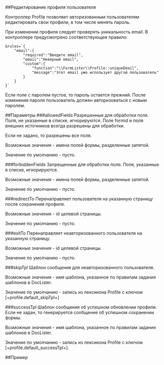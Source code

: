##Редактирование профиля пользователя

Контроллер Profile позволяет авторизованным пользователям редактировать свои профили, в том числе менять пароль.

При изменении профиля следует проверять уникальность email. В контроллере предусмотрено соответствующее правило:
```
&rules=`{
    "email":{
        "required":"Введите email",
        "email":"Неверный email",
        "custom":{
            "function":"\\FormLister\\Profile::uniqueEmail",
            "message":"Этот email уже использует другой пользователь"
        }
    }
}`
```

Если поле с паролем пустое, то пароль остается прежний. После изменения пароля пользователь должен авторизоваться с новым паролем.

##Параметры
###allowedFields
Разрешенные для обработки поля. Поля, не указанные в списке, игнорируются. Поле formid и поля внешних источников всегда разрешены для обработки.

Если не задано, то разрешены все поля.

Возможные значения - имена полей формы, разделенные запятой. 

Значение по умолчанию - пусто.

###forbiddenFields
Запрещенные для обработки поля. Поля, указанные в списке, игнорируются. 

Возможные значения - имена полей формы, разделенные запятой. 

Значение по умолчанию - пусто.

###redirectTo
Перенаправляет пользователя на указанную страницу после сохранения профиля.

Возможные значения - id целевой страницы.

Значение по умолчанию - пусто.

###exitTo
Перенаправляет неавторизованного пользователя на указанную страницу.

Возможные значения - id целевой страницы.

Значение по умолчанию - пусто.

###skipTpl
Шаблон сообщения для неавторизованного пользователя.

Возможные значения - имя шаблона, указанное по правилам задания шаблонов в DocLister.

Значение по умолчанию - запись из лексикона Profile с ключом [+profile.default_skipTpl+]

###successTpl
Шаблон сообщения об успешном обновлении профиля. Если не задан, то генерируется сообщение об успешном сохранении формы.

Возможные значения - имя шаблона, указанное по правилам задания шаблонов в DocLister.

Значение по умолчанию - запись из лексикона Profile с ключом [+profile.default_successTpl+].

##Пример
```
```